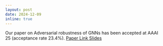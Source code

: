 ```yaml
---
layout: post
date: 2024-12-09
inline: true
---
```

Our paper on Adversarial robustness of GNNs has been accepted at AAAI 25 (acceptance rate 23.4%). <a href = "https://arxiv.org/pdf/2409.14161"> Paper Link </a> <a href ="{{ '/assets/pdf/WGTL_slides.pdf' | relative_url}}" > Slides </a>

